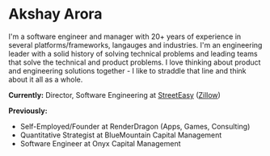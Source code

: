 # Akshay Arora

I'm a software engineer and manager with 20+ years of experience in several platforms/frameworks, langauges and industries. I'm an engineering leader with a solid history of solving technical problems and leading teams that solve the technical and product problems. I love thinking about product and engineering solutions together - I like to straddle that line and think about it all as a whole.

**Currently:** Director, Software Engineering at [StreetEasy](https://streeteasy.com) ([Zillow](https://zillow.com))

**Previously:**
* Self-Employed/Founder at RenderDragon (Apps, Games, Consulting)
* Quantitative Strategist at BlueMountain Capital Management
* Software Engineer at Onyx Capital Management
